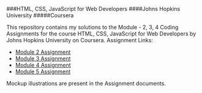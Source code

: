 ###HTML, CSS, JavaScript for Web Developers ####Johns Hopkins University #####Coursera

This repository contains my solutions to the Module - 2, 3, 4 Coding Assignments for the course HTML, CSS, JavaScript for Web Developers by Johns Hopkins University on Coursera.
Assignment Links:
- [Module 2 Assignment](http://goo.gl/4Blt4G)
- [Module 3 Assignment](http://bit.ly/1mKZzJ5)
- [Module 4 Assignment](http://bit.ly/21StgWz)
- [Module 5 Assignment](http://bit.ly/1UWgPJ1)

Mockup illustrations are present in the Assignment documents.
